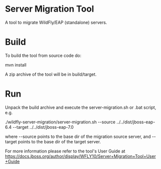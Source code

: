 Server Migration Tool
=================

A tool to migrate WildFly/EAP (standalone) servers.

Build
======

To build the tool from source code do:

mvn install

A zip archive of the tool will be in build/target.
 
Run
======

Unpack the build archive and execute the server-migration.sh or .bat script, e.g.

./wildfly-server-migration/server-migration.sh --source ../../dist/jboss-eap-6.4 --target ../../dist/jboss-eap-7.0

where --source points to the base dir of the migration source server, and --target points to the base dir of the target server.

For more information please refer to the tool's User Guide at https://docs.jboss.org/author/display/WFLY10/Server+Migration+Tool+User+Guide